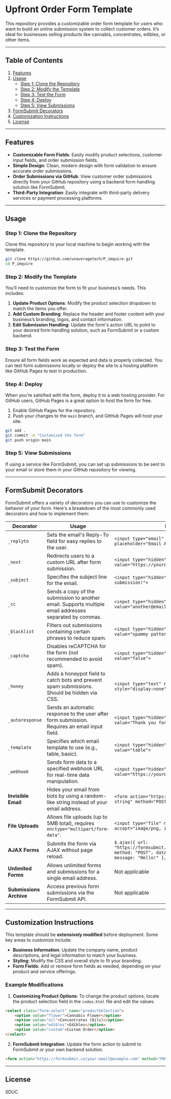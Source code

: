 # Upfront Order Form Template

This repository provides a customizable order form template for users who want to build an online submission system to collect customer orders. It’s ideal for businesses selling products like cannabis, concentrates, edibles, or other items.

---

## Table of Contents

1. [Features](#features)
2. [Usage](#usage)
   - [Step 1: Clone the Repository](#step-1-clone-the-repository)
   - [Step 2: Modify the Template](#step-2-modify-the-template)
   - [Step 3: Test the Form](#step-3-test-the-form)
   - [Step 4: Deploy](#step-4-deploy)
   - [Step 5: View Submissions](#step-5-view-submissions)
3. [FormSubmit Decorators](#formsubmit-decorators)
4. [Customization Instructions](#customization-instructions)
5. [License](#license)

---

## Features

- **Customizable Form Fields**: Easily modify product selections, customer input fields, and order submission fields.
- **Simple Design**: Clean, modern design with form validation to ensure accurate order submissions.
- **Order Submissions via GitHub**: View customer order submissions directly from your GitHub repository using a backend form handling solution like FormSubmit.
- **Third-Party Integration**: Easily integrate with third-party delivery services or payment processing platforms.

---

## Usage

### Step 1: Clone the Repository

Clone this repository to your local machine to begin working with the template.

```bash
git clone https://github.com/unaveragetech/P_imquire.git
cd P_imquire
```

### Step 2: Modify the Template

You’ll need to customize the form to fit your business’s needs. This includes:

1. **Update Product Options**: Modify the product selection dropdown to match the items you offer.
2. **Add Custom Branding**: Replace the header and footer content with your business’s branding, logos, and contact information.
3. **Edit Submission Handling**: Update the form's action URL to point to your desired form handling solution, such as FormSubmit or a custom backend.

### Step 3: Test the Form

Ensure all form fields work as expected and data is properly collected. You can test form submissions locally or deploy the site to a hosting platform like GitHub Pages to test in production.

### Step 4: Deploy

When you're satisfied with the form, deploy it to a web hosting provider. For GitHub users, GitHub Pages is a great option to host the form for free.

1. Enable GitHub Pages for the repository.
2. Push your changes to the `main` branch, and GitHub Pages will host your site.

```bash
git add .
git commit -m "Customized the form"
git push origin main
```

### Step 5: View Submissions

If using a service like FormSubmit, you can set up submissions to be sent to your email or store them in your GitHub repository for viewing.

---

## FormSubmit Decorators

FormSubmit offers a variety of decorators you can use to customize the behavior of your form. Here's a breakdown of the most commonly used decorators and how to implement them:

| **Decorator**   | **Usage**                                      | **Example**                                                                 |
|-----------------|------------------------------------------------|-----------------------------------------------------------------------------|
| `_replyto`      | Sets the email's Reply-To field for easy replies to the user. | `<input type="email" name="email" placeholder="Email Address">`              |
| `_next`         | Redirects users to a custom URL after form submission. | `<input type="hidden" name="_next" value="https://yourdomain.co/thanks.html">` |
| `_subject`      | Specifies the subject line for the email.       | `<input type="hidden" name="_subject" value="New submission!">`             |
| `_cc`           | Sends a copy of the submission to another email. Supports multiple email addresses separated by commas. | `<input type="hidden" name="_cc" value="another@email.com,yetanother@email.com">` |
| `_blacklist`    | Filters out submissions containing certain phrases to reduce spam. | `<input type="hidden" name="_blacklist" value="spammy pattern, banned term">` |
| `_captcha`      | Disables reCAPTCHA for the form (not recommended to avoid spam). | `<input type="hidden" name="_captcha" value="false">`                       |
| `_honey`        | Adds a honeypot field to catch bots and prevent spam submissions. Should be hidden via CSS. | `<input type="text" name="_honey" style="display:none">`                    |
| `_autoresponse` | Sends an automatic response to the user after form submission. Requires an email input field. | `<input type="hidden" name="_autoresponse" value="Thank you for your submission!">` |
| `_template`     | Specifies which email template to use (e.g., table, basic). | `<input type="hidden" name="_template" value="table">`                      |
| `_webhook`      | Sends form data to a specified webhook URL for real-time data manipulation. | `<input type="hidden" name="_webhook" value="https://yourdomain.co/webhook">` |
| **Invisible Email** | Hides your email from bots by using a random-like string instead of your email address. | `<form action="https://formsubmit.co/random-string" method="POST">`         |
| **File Uploads** | Allows file uploads (up to 5MB total), requires `enctype="multipart/form-data"`. | `<input type="file" name="attachment" accept="image/png, image/jpeg">`      |
| **AJAX Forms**  | Submits the form via AJAX without page reload.  | `$.ajax({ url: "https://formsubmit.co/ajax/your@email.com", method: "POST", data: { name: "FormSubmit", message: "Hello!" }, dataType: "json" });` |
| **Unlimited Forms** | Allows unlimited forms and submissions for a single email address. | Not applicable                                                              |
| **Submissions Archive** | Access previous form submissions via the FormSubmit API. | Not applicable                                                              |

---

## Customization Instructions

This template should be **extensively modified** before deployment. Some key areas to customize include:

- **Business Information**: Update the company name, product descriptions, and legal information to match your business.
- **Styling**: Modify the CSS and overall style to fit your branding.
- **Form Fields**: Add or remove form fields as needed, depending on your product and service offerings.

### Example Modifications

1. **Customizing Product Options**: To change the product options, locate the product selection field in the `index.html` file and edit the values.

```html
<select class="form-select" name="productSelection">
    <option value="flower">Cannabis Flower</option>
    <option value="oil">Concentrates (Oils)</option>
    <option value="edibles">Edibles</option>
    <option value="custom">Custom Order</option>
</select>
```

2. **FormSubmit Integration**: Update the form action to submit to FormSubmit or your own backend solution.

```html
<form action="https://formsubmit.co/your-email@example.com" method="POST">
```

---

## License

SDUC
